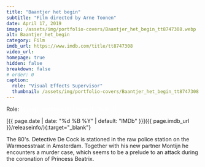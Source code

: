 ```yaml
---
title: "Baantjer het begin"
subtitle: "Film directed by Arne Toonen"
date: April 17, 2019
image: /assets/img/portfolio-covers/Baantjer_het_begin_tt8747308.webp
alt: Baantjer_het_begin
category: Film
imdb_url: https://www.imdb.com/title/tt8747308
video_url: 
homepage: true
hidden: false
breakdown: false
# order: 0
caption:
  role: "Visual Effects Supervisor"
  thumbnail: /assets/img/portfolio-covers/Baantjer_het_begin_tt8747308.webp
---
```

Role: <span style="color:white">{{ page.caption.role | default: "N/A" }}</span>

[{{ page.date | date: "%d %B %Y" | default: "IMDb" }}]({{ page.imdb_url }}/releaseinfo/){:target="_blank"}

The 80's. Detective De Cock is stationed in the raw police station on the Warmoesstraat in Amsterdam. Together with his new partner Montijn he encounters a murder case, which seems to be a prelude to an attack during the coronation of Princess Beatrix.
